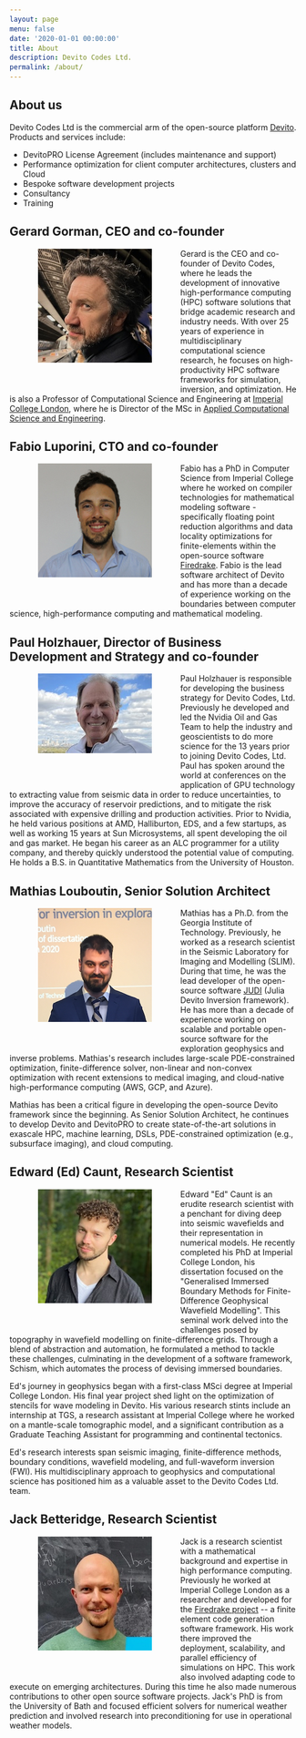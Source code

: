 ```yaml
---
layout: page
menu: false
date: '2020-01-01 00:00:00'
title: About
description: Devito Codes Ltd.
permalink: /about/
---
```


## About us

Devito Codes Ltd is the commercial arm of the open-source platform
[Devito](https://www.devitoproject.org/). Products and services include:

* DevitoPRO License Agreement (includes maintenance and support)
* Performance optimization for client computer architectures, clusters and Cloud
* Bespoke software development projects
* Consultancy
* Training

## Gerard Gorman, CEO and co-founder

<img src="/assets/img/profile_Gerard.jpg" alt="Gerard Gorman" align="left"
style="margin:0px 50px 50px 50px"/>Gerard is the CEO and co-founder of Devito Codes, where he leads the development of innovative high-performance computing (HPC) software solutions that bridge academic research and industry needs. With over 25 years of experience in multidisciplinary computational science research, he focuses on high-productivity HPC software frameworks for simulation, inversion, and optimization. He is also a Professor of Computational Science and Engineering at <a href="https://www.imperial.ac.uk/">Imperial College London</a>, where he is Director of the MSc in <a href="https://www.imperial.ac.uk/study/courses/postgraduate-taught/applied-computational-science/">Applied Computational Science and Engineering</a>.

## Fabio Luporini, CTO and co-founder

<img src="/assets/img/profile_Fabio.jpg" alt="Fabio Luporini" align="left"
style="margin:0px 50px 50px 50px"/>Fabio has a PhD in
Computer Science from Imperial College where he worked on compiler
technologies for mathematical modeling software - specifically floating
point reduction algorithms and data locality optimizations for
finite-elements within the open-source software [Firedrake](https://www.firedrakeproject.org/). Fabio is the lead
software architect of Devito and has more than a decade of experience working on
the boundaries between computer science, high-performance computing and
mathematical modeling.

## Paul Holzhauer, Director of Business Development and Strategy and co-founder

<img src="/assets/img/profile_Paul.jpg" alt="Paul Holzhauer" align="left"
style="margin:0px 50px 50px 50px"/> Paul Holzhauer is responsible for developing
the business strategy for Devito Codes, Ltd. Previously he developed and led the
Nvidia Oil and Gas Team to help the industry and geoscientists to do more
science for the 13 years prior to joining Devito Codes, Ltd.  Paul has spoken
around the world at conferences on the application of GPU technology to
extracting value from seismic data in order to reduce uncertainties, to improve
the accuracy of reservoir predictions, and to mitigate the risk associated with
expensive drilling and production activities. Prior to Nvidia, he held various
positions at AMD, Halliburton, EDS, and a few startups, as well as working 15
years at Sun Microsystems, all spent developing the oil and gas market. He began
his career as an ALC programmer for a utility company, and thereby quickly
understood the potential value of computing. He holds a B.S. in Quantitative
Mathematics from the University of Houston.

## Mathias Louboutin, Senior Solution Architect

<img src="/assets/img/profile_Mathias.png" alt="Mathias Louboutin" align="left"
style="margin:0px 50px 50px 50px"/> Mathias has a Ph.D. from the Georgia
Institute of Technology. Previously, he worked as a research scientist in the
Seismic Laboratory for Imaging and Modelling (SLIM). During that time, he was
the lead developer of the open-source software
[JUDI](https://slimgroup.github.io/JUDI.jl/dev/) (Julia Devito Inversion
framework). He has more than a decade of experience working on scalable and
portable open-source software for the exploration geophysics and inverse
problems. Mathias's research includes large-scale PDE-constrained optimization,
finite-difference solver, non-linear and non-convex optimization with recent
extensions to medical imaging, and cloud-native high-performance computing (AWS,
GCP, and Azure).

Mathias has been a critical figure in developing the open-source Devito
framework since the beginning. As Senior Solution Architect, he continues to
develop Devito and DevitoPRO to create state-of-the-art solutions in exascale
HPC, machine learning, DSLs, PDE-constrained optimization (e.g., subsurface
imaging), and cloud computing. 

## Edward (Ed) Caunt, Research Scientist

<img src="/assets/img/profile_Edward.jpg" alt="Edward Caunt" align="left"
style="margin:0px 50px 50px 50px"/>Edward "Ed" Caunt is an erudite research
scientist with a penchant for diving deep into seismic wavefields and their
representation in numerical models. He recently completed his PhD at Imperial
College London, his dissertation focused on the "Generalised Immersed Boundary
Methods for Finite-Difference Geophysical Wavefield Modelling". This seminal
work delved into the challenges posed by topography in wavefield modelling on
finite-difference grids. Through a blend of abstraction and automation, he
formulated a method to tackle these challenges, culminating in the development
of a software framework, Schism, which automates the process of devising
immersed boundaries.

Ed's journey in geophysics began with a first-class MSci degree at Imperial
College London. His final year project shed light on the optimization of
stencils for wave modeling in Devito. His various research stints include an
internship at TGS, a research assistant at Imperial College where he worked on a
mantle-scale tomographic model, and a significant contribution as a Graduate
Teaching Assistant for programming and continental tectonics. 

Ed's research interests span seismic imaging, finite-difference methods,
boundary conditions, wavefield modeling, and full-waveform inversion (FWI). His
multidisciplinary approach to geophysics and computational science has
positioned him as a valuable asset to the Devito Codes Ltd. team.

## Jack Betteridge, Research Scientist

<img src="/assets/img/profile_Jack.jpg" alt="Jack Betteridge" align="left"
style="margin:0px 50px 50px 50px"/>Jack is a research scientist with a
mathematical background and expertise in high performance computing. Previously
he worked at Imperial College London as a researcher and developed for the
[Firedrake project](https://www.firedrakeproject.org/) -- a finite element code
generation software framework. His work there improved the deployment,
scalability, and parallel efficiency of simulations on HPC. This work also
involved adapting code to execute on emerging architectures. During this time he
also made numerous contributions to other open source software projects. Jack's
PhD is from the University of Bath and focused efficient solvers for numerical
weather prediction and involved research into preconditioning for use in
operational weather models.